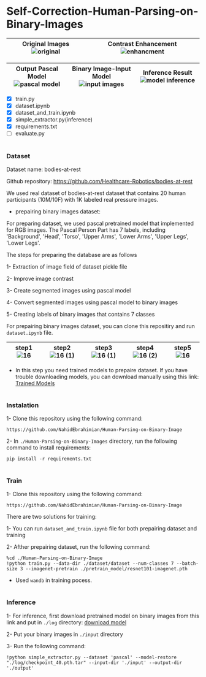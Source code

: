 # Self-Correction-Human-Parsing-on-Binary-Images


|Original Images![original](https://user-images.githubusercontent.com/82975802/157465562-83906309-78f0-4390-a1b2-0d3e9a0321aa.jpg)|Contrast Enhancement![enhancment](https://user-images.githubusercontent.com/82975802/157465807-fda59e46-1c33-4e83-baf8-6a3499a8384e.jpg)|
| ------------- | ------------- |

|Output Pascal Model![pascal model](https://user-images.githubusercontent.com/82975802/157465918-2537f386-057c-4bc8-8cc5-0e1aeb5d5d44.png)|Binary Image-Input Model![input images](https://user-images.githubusercontent.com/82975802/157465975-637b2d44-27be-488b-9337-60d50f266539.jpg)|Inference Result![model inference](https://user-images.githubusercontent.com/82975802/157469098-9c593853-1104-42ce-a4ce-3315482fa9ee.png)|
| ------------- | ------------- | ------------- |

- [x] train.py
- [x] dataset.ipynb
- [x] dataset_and_train.ipynb
- [x] simple_extractor.py(inference)
- [x] requirements.txt
- [ ] evaluate.py

#

### Dataset

Dataset name: bodies-at-rest

Github repository: https://github.com/Healthcare-Robotics/bodies-at-rest

We used real dataset of bodies-at-rest dataset that contains 20 human participants (10M/10F) with 1K labeled real pressure images.

- prepairing binary images dataset:

For preparing dataset, we used pascal pretrained model that implemented for RGB images. The Pascal Person Part has 7 labels, including 'Background', 'Head', 'Torso', 'Upper Arms', 'Lower Arms', 'Upper Legs', 'Lower Legs'.

The steps for preparing the database are as follows

1- Extraction of image field of dataset pickle file 

2- Improve image contrast

3- Create segmented images using pascal model

4- Convert segmented images using pascal model to binary images

5- Creating labels of binary images that contains 7 classes

For prepairing binary images dataset, you can clone this repositiry and run `dataset.ipynb` file.

|step1 ![16](https://user-images.githubusercontent.com/82975802/158050748-421ab337-8498-4e90-bc96-aba5497ce9a6.jpg)|step2![16 (1)](https://user-images.githubusercontent.com/82975802/158050752-4b7358c3-ec59-431a-a1b9-ae5bed3f1dce.jpg)|step3![16 (1)](https://user-images.githubusercontent.com/82975802/158051013-db7548ff-9239-4b5b-b8af-af8863543ec8.png)|step4![16 (2)](https://user-images.githubusercontent.com/82975802/158051025-db2f45a8-3ab3-41d0-88ea-00920e278273.jpg)|step5![16](https://user-images.githubusercontent.com/82975802/158051028-d6fb91cd-5293-47b9-922b-3cee0420f8ad.png)|
| ------------- | ------------- | ------------- | ------------- | ------------- |


- In this step you need trained models to prepaire dataset. If you have trouble downloading models, you can download manually using this link: [Trained Models](https://drive.google.com/drive/folders/1uOaQCpNtosIjEL2phQKEdiYd0Td18jNo?usp=sharing)

#

### Instalation

1- Clone this repository using the following command:

```
https://github.com/NahidEbrahimian/Human-Parsing-on-Binary-Image
```

2- In ```./Human-Parsing-on-Binary-Images``` directory, run the following command to install requirements:

```
pip install -r requirements.txt
```

#

### Train

1- Clone this repository using the following command:

```
https://github.com/NahidEbrahimian/Human-Parsing-on-Binary-Image
```

There are two solutions for training:

1- You can run `dataset_and_train.ipynb` file for both prepairing dataset and training

2- Afther prepairing dataset, run the following command:

```
%cd ./Human-Parsing-on-Binary-Image
!python train.py --data-dir ./dataset/dataset --num-classes 7 --batch-size 3 --imagenet-pretrain ./pretrain_model/resnet101-imagenet.pth
```

- Used `wandb` in training pocess.

#

### Inference

1- For inference, first download pretrained model on binary images from this link and put in `./log` directory: [download model](https://drive.google.com/file/d/1-rng3cB80QR1-Gm3nOyffJxQ6LwX3Qfc/view?usp=sharing)

2- Put your binary images in `./input` directory

3- Run the following command:

```
!python simple_extractor.py --dataset 'pascal' --model-restore "./log/checkpoint_40.pth.tar" --input-dir './input' --output-dir './output'
```


